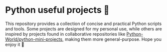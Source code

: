 # Python useful projects :snake:

This repository provides a collection of concise and practical Python scripts and tools. Some projects are designed for my personal use, while others are inspired by projects found in collaborative repositories like [Python-World/python-mini-projects](https://github.com/Python-World/python-mini-projects/), making them more general-purpose. Hope you enjoy it :blue_heart:
